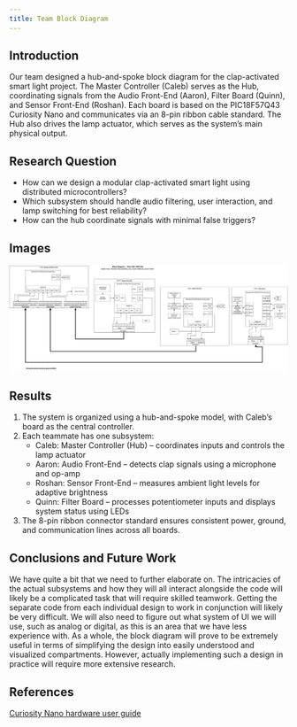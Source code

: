 ```yaml
---
title: Team Block Diagram
---
```


## Introduction

Our team designed a hub-and-spoke block diagram for the clap-activated smart light project. The Master Controller (Caleb) serves as the Hub, coordinating signals from the Audio Front-End (Aaron), Filter Board (Quinn), and Sensor Front-End (Roshan). Each board is based on the PIC18F57Q43 Curiosity Nano and communicates via an 8-pin ribbon cable standard. The Hub also drives the lamp actuator, which serves as the system’s main physical output.

## Research Question

* How can we design a modular clap-activated smart light using distributed microcontrollers?
* Which subsystem should handle audio filtering, user interaction, and lamp switching for best reliability?
* How can the hub coordinate signals with minimal false triggers?

## Images

![image caption](image/egr304-team204-block-diagram-hub2.png)

## Results

1. The system is organized using a hub-and-spoke model, with Caleb’s board as the central controller.
2. Each teammate has one subsystem:
    * Caleb: Master Controller (Hub) – coordinates inputs and controls the lamp actuator
    * Aaron: Audio Front-End – detects clap signals using a microphone and op-amp
    * Roshan: Sensor Front-End – measures ambient light levels for adaptive brightness
    * Quinn: Filter Board – processes potentiometer inputs and displays system status using LEDs
3. The 8-pin ribbon connector standard ensures consistent power, ground, and communication lines across all boards.

## Conclusions and Future Work

We have quite a bit that we need to further elaborate on. The intricacies of the actual subsystems and how they will all interact alongside the code will likely be a complicated task that will require skilled teamwork. Getting the separate code from each individual design to work in conjunction will likely be very difficult. We will also need to figure out what system of UI we will use, such as analog or digital, as this is an area that we have less experience with. As a whole, the block diagram will prove to be extremely useful in terms of simplifying the design into easily understood and visualized compartments. However, actually implementing such a design in practice will require more extensive research.

## References

[Curiosity Nano hardware user guide](https://ww1.microchip.com/downloads/aemDocuments/documents/MCU08/ProductDocuments/UserGuides/PIC18F57Q43-Curiosity-Nano-HW-UserGuide-DS40002186B.pdf)
